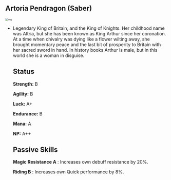 ## Artoria Pendragon (Saber)



<img src="https://static.wikia.nocookie.net/fategrandorder/images/3/3f/S002_Stage1.webp/revision/latest?cb=20210130190508" alt="img" style="zoom:50%;" />



- Legendary King of Britain, and the King of Knights.
  Her childhood name was Altria, but she has been known as King Arthur since her coronation.
  At a time when chivalry was dying like a flower wilting away, she brought momentary peace and the last bit of prosperity to Britain with her sacred sword in hand.
  In history books Arthur is male, but in this world she is a woman in disguise.

  ## Status

  **Strength:** B

  **Agility:** B

  **Luck:** A+

  **Endurance:** B

  **Mana:** A

  **NP:** A++

  ## Passive Skills

  **Magic Resistance A** : Increases own debuff resistance by 20%.

  **Riding B** :  Increases own Quick performance by 8%.